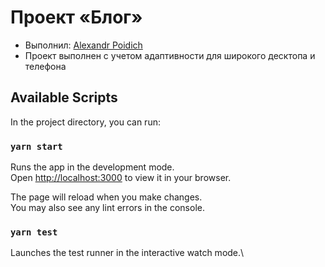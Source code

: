 # Проект «Блог»

* Выполнил: [Alexandr Poidich](@alexpo_1)
* Проект выполнен с учетом адаптивности для широкого десктопа и телефона


## Available Scripts

In the project directory, you can run:

### `yarn start`

Runs the app in the development mode.\
Open [http://localhost:3000](http://localhost:3000) to view it in your browser.

The page will reload when you make changes.\
You may also see any lint errors in the console.

### `yarn test`

Launches the test runner in the interactive watch mode.\